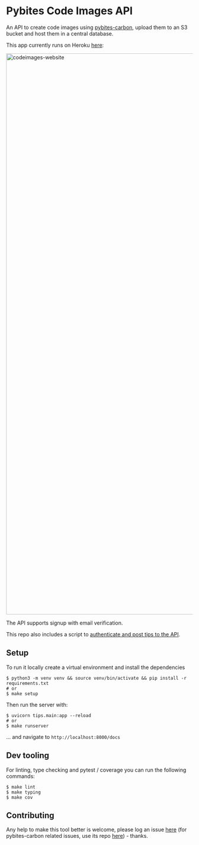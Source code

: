 # Pybites Code Images API

An API to create code images using [pybites-carbon](https://github.com/PyBites-Open-Source/pybites-carbon), upload them to an S3 bucket and host them in a central database.

This app currently runs on Heroku [here](http://pybites-codeimages.herokuapp.com):

<img width="1515" alt="codeimages-website" src="https://user-images.githubusercontent.com/387927/205053842-a78ca55c-4c1a-4167-a4a1-45cc865a5064.png">

The API supports signup with email verification. 

This repo also includes a script to [authenticate and post tips to the API](https://github.com/bbelderbos/codeimag.es/blob/main/tips/post_snippet.py).

## Setup

To run it locally create a virtual environment and install the dependencies

```
$ python3 -m venv venv && source venv/bin/activate && pip install -r requirements.txt
# or
$ make setup
```

Then run the server with:

```
$ uvicorn tips.main:app --reload
# or
$ make runserver
```

... and navigate to `http://localhost:8000/docs`


## Dev tooling

For linting, type checking and pytest / coverage you can run the following commands:

```
$ make lint
$ make typing
$ make cov
```

## Contributing

Any help to make this tool better is welcome, please log an issue [here](https://github.com/bbelderbos/codeimag.es/issues) (for pybites-carbon related issues, use its repo [here](https://github.com/PyBites-Open-Source/pybites-carbon)) - thanks.
